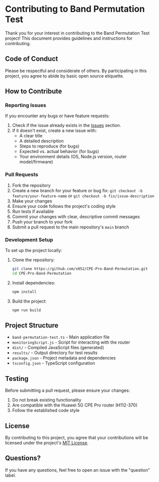 # Contributing to Band Permutation Test

Thank you for your interest in contributing to the Band Permutation Test project! This document provides guidelines and instructions for contributing.

## Code of Conduct

Please be respectful and considerate of others. By participating in this project, you agree to abide by basic open source etiquette.

## How to Contribute

### Reporting Issues

If you encounter any bugs or have feature requests:

1. Check if the issue already exists in the [Issues](https://github.com/x052/CPE-Pro-Band-Permutation/issues) section.
2. If it doesn't exist, create a new issue with:
   - A clear title
   - A detailed description
   - Steps to reproduce (for bugs)
   - Expected vs. actual behavior (for bugs)
   - Your environment details (OS, Node.js version, router model/firmware)

### Pull Requests

1. Fork the repository
2. Create a new branch for your feature or bug fix: `git checkout -b feature/your-feature-name` or `git checkout -b fix/issue-description`
3. Make your changes
4. Ensure your code follows the project's coding style
5. Run tests if available
6. Commit your changes with clear, descriptive commit messages
7. Push your branch to your fork
8. Submit a pull request to the main repository's `main` branch

### Development Setup

To set up the project locally:

1. Clone the repository:
   ```bash
   git clone https://github.com/x052/CPE-Pro-Band-Permutation.git
   cd CPE-Pro-Band-Permutation
   ```

2. Install dependencies:
   ```bash
   npm install
   ```

3. Build the project:
   ```bash
   npm run build
   ```

## Project Structure

- `band-permutation-test.ts` - Main application file
- `monitoringScript.js` - Script for interacting with the router
- `dist/` - Compiled JavaScript files (generated)
- `results/` - Output directory for test results
- `package.json` - Project metadata and dependencies
- `tsconfig.json` - TypeScript configuration

## Testing

Before submitting a pull request, please ensure your changes:

1. Do not break existing functionality
2. Are compatible with the Huawei 5G CPE Pro router (H112-370)
3. Follow the established code style

## License

By contributing to this project, you agree that your contributions will be licensed under the project's [MIT License](LICENSE).

## Questions?

If you have any questions, feel free to open an issue with the "question" label. 